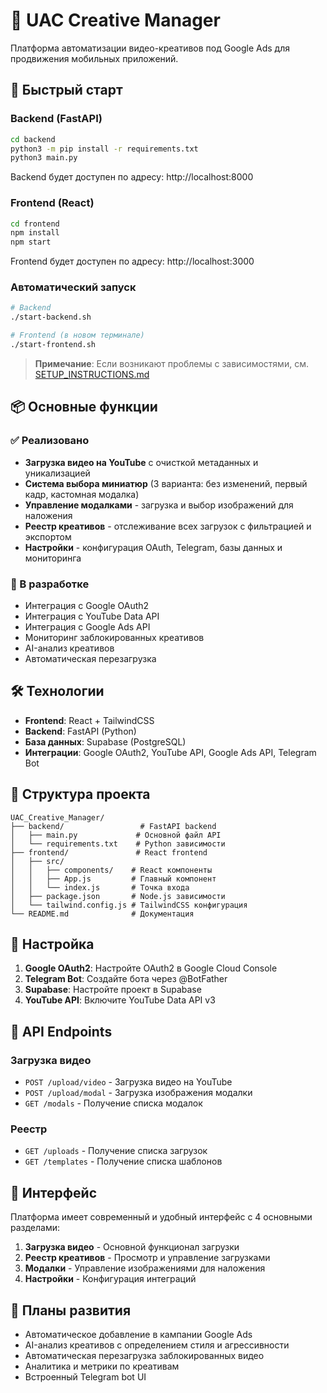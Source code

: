 # 🎯 UAC Creative Manager

Платформа автоматизации видео-креативов под Google Ads для продвижения мобильных приложений.

## 🚀 Быстрый старт

### Backend (FastAPI)

```bash
cd backend
python3 -m pip install -r requirements.txt
python3 main.py
```

Backend будет доступен по адресу: http://localhost:8000

### Frontend (React)

```bash
cd frontend
npm install
npm start
```

Frontend будет доступен по адресу: http://localhost:3000

### Автоматический запуск

```bash
# Backend
./start-backend.sh

# Frontend (в новом терминале)
./start-frontend.sh
```

> **Примечание**: Если возникают проблемы с зависимостями, см. [SETUP_INSTRUCTIONS.md](SETUP_INSTRUCTIONS.md)

## 📦 Основные функции

### ✅ Реализовано

- **Загрузка видео на YouTube** с очисткой метаданных и уникализацией
- **Система выбора миниатюр** (3 варианта: без изменений, первый кадр, кастомная модалка)
- **Управление модалками** - загрузка и выбор изображений для наложения
- **Реестр креативов** - отслеживание всех загрузок с фильтрацией и экспортом
- **Настройки** - конфигурация OAuth, Telegram, базы данных и мониторинга

### 🔄 В разработке

- Интеграция с Google OAuth2
- Интеграция с YouTube Data API
- Интеграция с Google Ads API
- Мониторинг заблокированных креативов
- AI-анализ креативов
- Автоматическая перезагрузка

## 🛠 Технологии

- **Frontend**: React + TailwindCSS
- **Backend**: FastAPI (Python)
- **База данных**: Supabase (PostgreSQL)
- **Интеграции**: Google OAuth2, YouTube API, Google Ads API, Telegram Bot

## 📁 Структура проекта

```
UAC_Creative_Manager/
├── backend/                 # FastAPI backend
│   ├── main.py             # Основной файл API
│   └── requirements.txt    # Python зависимости
├── frontend/               # React frontend
│   ├── src/
│   │   ├── components/    # React компоненты
│   │   ├── App.js         # Главный компонент
│   │   └── index.js       # Точка входа
│   ├── package.json       # Node.js зависимости
│   └── tailwind.config.js # TailwindCSS конфигурация
└── README.md              # Документация
```

## 🔧 Настройка

1. **Google OAuth2**: Настройте OAuth2 в Google Cloud Console
2. **Telegram Bot**: Создайте бота через @BotFather
3. **Supabase**: Настройте проект в Supabase
4. **YouTube API**: Включите YouTube Data API v3

## 📝 API Endpoints

### Загрузка видео
- `POST /upload/video` - Загрузка видео на YouTube
- `POST /upload/modal` - Загрузка изображения модалки
- `GET /modals` - Получение списка модалок

### Реестр
- `GET /uploads` - Получение списка загрузок
- `GET /templates` - Получение списка шаблонов

## 🎨 Интерфейс

Платформа имеет современный и удобный интерфейс с 4 основными разделами:

1. **Загрузка видео** - Основной функционал загрузки
2. **Реестр креативов** - Просмотр и управление загрузками
3. **Модалки** - Управление изображениями для наложения
4. **Настройки** - Конфигурация интеграций

## 🔮 Планы развития

- Автоматическое добавление в кампании Google Ads
- AI-анализ креативов с определением стиля и агрессивности
- Автоматическая перезагрузка заблокированных видео
- Аналитика и метрики по креативам
- Встроенный Telegram bot UI
